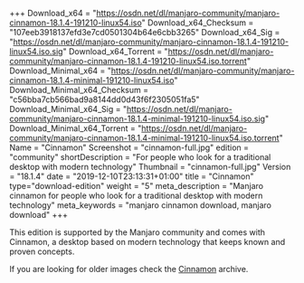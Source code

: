 +++
Download_x64 = "https://osdn.net/dl/manjaro-community/manjaro-cinnamon-18.1.4-191210-linux54.iso"
Download_x64_Checksum = "107eeb3918137efd3e7cd0501304b64e6cbb3265"
Download_x64_Sig = "https://osdn.net/dl/manjaro-community/manjaro-cinnamon-18.1.4-191210-linux54.iso.sig"
Download_x64_Torrent = "https://osdn.net/dl/manjaro-community/manjaro-cinnamon-18.1.4-191210-linux54.iso.torrent"
Download_Minimal_x64 = "https://osdn.net/dl/manjaro-community/manjaro-cinnamon-18.1.4-minimal-191210-linux54.iso"
Download_Minimal_x64_Checksum = "c56bba7cb566bad9a8144dd0d43f6f2305051fa5"
Download_Minimal_x64_Sig = "https://osdn.net/dl/manjaro-community/manjaro-cinnamon-18.1.4-minimal-191210-linux54.iso.sig"
Download_Minimal_x64_Torrent = "https://osdn.net/dl/manjaro-community/manjaro-cinnamon-18.1.4-minimal-191210-linux54.iso.torrent"
Name = "Cinnamon"
Screenshot = "cinnamon-full.jpg"
edition = "community"
shortDescription = "For people who look for a traditional desktop with modern technology"
Thumbnail = "cinnamon-full.jpg"
Version = "18.1.4"
date = "2019-12-10T23:13:31+01:00"
title = "Cinnamon"
type="download-edition"
weight = "5"
meta_description = "Manjaro cinnamon for people who look for a traditional desktop with modern technology"
meta_keywords = "manjaro cinnamon download, manjaro download"
+++

This edition is supported by the Manjaro community and comes with Cinnamon, a desktop based on modern technology that keeps known and proven concepts.

If you are looking for older images check the [Cinnamon](https://osdn.net/projects/manjaro-community/storage/z_release_archive/cinnamon) archive.

